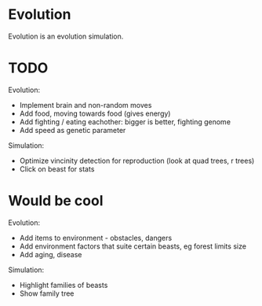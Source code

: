 # Evolution

Evolution is an evolution simulation.

# TODO

Evolution:
- Implement brain and non-random moves
- Add food, moving towards food (gives energy)
- Add fighting / eating eachother: bigger is better, fighting genome
- Add speed as genetic parameter

Simulation:
- Optimize vincinity detection for reproduction (look at quad trees, r trees)
- Click on beast for stats

# Would be cool

Evolution:
- Add items to environment - obstacles, dangers
- Add environment factors that suite certain beasts, eg forest limits size
- Add aging, disease

Simulation:
- Highlight families of beasts
- Show family tree
